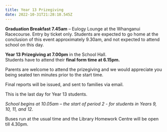 ```yaml
---
title: Year 13 Prizegiving
date: 2022-10-31T21:28:10.545Z
---
```

**Graduation Breakfast 7.45am** – Eulogy Lounge at the Whanganui Racecourse. Entry by ticket only. Students are expected to go home at the conclusion of this event approximately 9.30am, and not expected to attend school on this day.

**Year 13 Prizegiving at 7.00pm** in the School Hall.  
Students have to attend their **final form time at 6.15pm.**

Parents are welcome to attend the prizegiving and we would appreciate you being seated ten minutes prior to the start time. 
  


Final reports will be issued, and sent to families via email.  

This is the last day for Year 13 students.
  

*School begins at 10.05am – the start of period 2 - for students in Years 9, 10, 11, and 12.*

Buses run at the usual time and the Library Homework Centre will be open till 4.30pm. 

